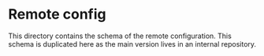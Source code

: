 # Remote config

This directory contains the schema of the remote configuration. This schema is duplicated here as the main version lives in an internal repository.
